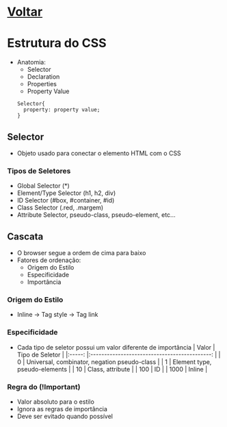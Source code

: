 # [Voltar](CSS.md)

# Estrutura do CSS
  * Anatomia:
    * Selector
    * Declaration
    * Properties
    * Property Value 
    ```
    Selector{
      property: property value;
    }
    ```

## Selector
  * Objeto usado para conectar o elemento HTML com o CSS

### Tipos de Seletores
  * Global Selector (*)
  * Element/Type Selector (h1, h2, div)
  * ID Selector (#box, #container, #id)
  * Class Selector (.red, .margem)
  * Attribute Selector, pseudo-class, pseudo-element, etc...

## Cascata
  * O browser segue a ordem de cima para baixo
  * Fatores de ordenação:
    * Origem do Estilo
    * Especificidade
    * Importância

### Origem do Estilo
  * Inline -> Tag style -> Tag link

### Especificidade
  * Cada tipo de seletor possui um valor diferente de importância 
    | Valor 	|                Tipo de Seletor               	|
    |:-----:	|:--------------------------------------------:	|
    |   0   	| Universal, combinator, negation pseudo-class 	|
    |   1   	|         Element type, pseudo-elements        	|
    |   10  	|               Class, attribute               	|
    |  100  	|                      ID                      	|
    |  1000 	|                    Inline                    	|

### Regra do (!Important)
  * Valor absoluto para o estilo
  * Ignora as regras de importância
  * Deve ser evitado quando possível